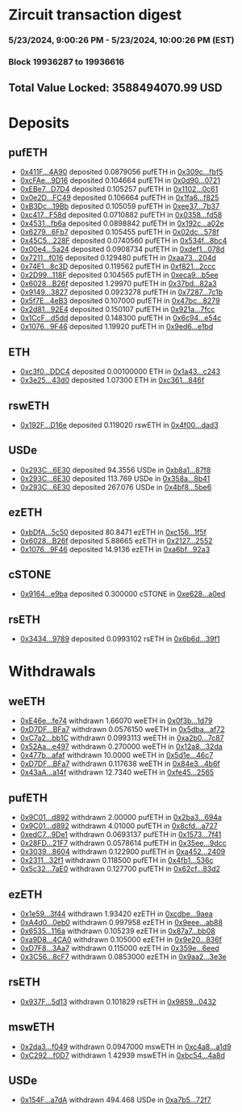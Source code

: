 # Zircuit transaction digest
### 5/23/2024, 9:00:26 PM - 5/23/2024, 10:00:26 PM (EST)
### Block 19936287 to 19936616

## Total Value Locked: 3588494070.99 USD

# Deposits
## pufETH
- [0x411F...4A90](https://etherscan.io/address/0x411F4c33F3067f987EedD55Cf998Be0469244A90) deposited 0.0879056 pufETH in [0x309c...fbf5](https://etherscan.io/tx/0x411F4c33F3067f987EedD55Cf998Be0469244A90)
- [0xcFAe...9D16](https://etherscan.io/address/0xcFAef87A1b2e0EA901ad6167540B4dA484bf9D16) deposited 0.104664 pufETH in [0x0d90...0721](https://etherscan.io/tx/0xcFAef87A1b2e0EA901ad6167540B4dA484bf9D16)
- [0xEBe7...D7D4](https://etherscan.io/address/0xEBe76dd0Bd83633Ba670d056dAD0cCacDb4fD7D4) deposited 0.105257 pufETH in [0x1102...0c61](https://etherscan.io/tx/0xEBe76dd0Bd83633Ba670d056dAD0cCacDb4fD7D4)
- [0x0e2D...FC49](https://etherscan.io/address/0x0e2D54bb76fbdaDdEA885249Fe29A00609afFC49) deposited 0.106664 pufETH in [0x1fa6...f825](https://etherscan.io/tx/0x0e2D54bb76fbdaDdEA885249Fe29A00609afFC49)
- [0xB3Dc...19Bb](https://etherscan.io/address/0xB3Dc5899d6dB5c0AB62054860c7D28Be59af19Bb) deposited 0.105059 pufETH in [0xee37...7b37](https://etherscan.io/tx/0xB3Dc5899d6dB5c0AB62054860c7D28Be59af19Bb)
- [0xc417...F58d](https://etherscan.io/address/0xc417aa9C0a339C8424A2A4ef9A186ee1ebCcF58d) deposited 0.0710882 pufETH in [0x0358...fd58](https://etherscan.io/tx/0xc417aa9C0a339C8424A2A4ef9A186ee1ebCcF58d)
- [0x4531...fb6a](https://etherscan.io/address/0x45311A1ea5b1Cd3978A57354542F575A5d13fb6a) deposited 0.0898842 pufETH in [0x192c...a02e](https://etherscan.io/tx/0x45311A1ea5b1Cd3978A57354542F575A5d13fb6a)
- [0x6279...6Fb7](https://etherscan.io/address/0x62796672a29b92C07a861EF34A325bba8d056Fb7) deposited 0.105455 pufETH in [0x02dc...578f](https://etherscan.io/tx/0x62796672a29b92C07a861EF34A325bba8d056Fb7)
- [0x45C5...228F](https://etherscan.io/address/0x45C58186EF684FFCAAC289F1846cE0b46555228F) deposited 0.0740560 pufETH in [0x534f...8bc4](https://etherscan.io/tx/0x45C58186EF684FFCAAC289F1846cE0b46555228F)
- [0x00e4...5a24](https://etherscan.io/address/0x00e4761e49A6d2911973B0C95A51CD9D50695a24) deposited 0.0908734 pufETH in [0xdef1...078d](https://etherscan.io/tx/0x00e4761e49A6d2911973B0C95A51CD9D50695a24)
- [0x7211...f016](https://etherscan.io/address/0x72111761faed329035EFD1938CA10A63599Ef016) deposited 0.129480 pufETH in [0xaa73...204d](https://etherscan.io/tx/0x72111761faed329035EFD1938CA10A63599Ef016)
- [0x74E1...8c3D](https://etherscan.io/address/0x74E1940e07235d2Ab860E33eB22a5F373f9D8c3D) deposited 0.119562 pufETH in [0xf821...2ccc](https://etherscan.io/tx/0x74E1940e07235d2Ab860E33eB22a5F373f9D8c3D)
- [0x2D99...118F](https://etherscan.io/address/0x2D99d8CB819d27e1aEDe2069604bb08F55b3118F) deposited 0.104565 pufETH in [0xeca9...b5ee](https://etherscan.io/tx/0x2D99d8CB819d27e1aEDe2069604bb08F55b3118F)
- [0x6028...B26f](https://etherscan.io/address/0x602809252600121Dc4B9C0904148D07E4D5DB26f) deposited 1.29970 pufETH in [0x37bd...82a3](https://etherscan.io/tx/0x602809252600121Dc4B9C0904148D07E4D5DB26f)
- [0x9149...3827](https://etherscan.io/address/0x914971eAD43bb643503aBc663057cD5571123827) deposited 0.0923278 pufETH in [0x7287...7c1b](https://etherscan.io/tx/0x914971eAD43bb643503aBc663057cD5571123827)
- [0x5f7E...4eB3](https://etherscan.io/address/0x5f7E0d5751088Df3924c2DDE69FA9FA89De84eB3) deposited 0.107000 pufETH in [0x47bc...8279](https://etherscan.io/tx/0x5f7E0d5751088Df3924c2DDE69FA9FA89De84eB3)
- [0x2d81...92E4](https://etherscan.io/address/0x2d819763c798245876fBa47dF197c7Fc678892E4) deposited 0.150107 pufETH in [0x921a...7fcc](https://etherscan.io/tx/0x2d819763c798245876fBa47dF197c7Fc678892E4)
- [0x1CcF...d5dd](https://etherscan.io/address/0x1CcFc6C1C52758e0c02B5047CF90b298E3c8d5dd) deposited 0.148300 pufETH in [0x6c94...e54c](https://etherscan.io/tx/0x1CcFc6C1C52758e0c02B5047CF90b298E3c8d5dd)
- [0x1076...9F46](https://etherscan.io/address/0x1076d52aE4282B1ca80837007d05E6fCe8969F46) deposited 1.19920 pufETH in [0x9ed6...e1bd](https://etherscan.io/tx/0x1076d52aE4282B1ca80837007d05E6fCe8969F46)
## ETH
- [0xc3f0...DDC4](https://etherscan.io/address/0xc3f04Ef0576B40786ED8447A25B78b8229A7DDC4) deposited 0.00100000 ETH in [0x1a43...c243](https://etherscan.io/tx/0xc3f04Ef0576B40786ED8447A25B78b8229A7DDC4)
- [0x3e25...43d0](https://etherscan.io/address/0x3e25207eA0B82eE97eFa932DdB4CD431625543d0) deposited 1.07300 ETH in [0xc361...846f](https://etherscan.io/tx/0x3e25207eA0B82eE97eFa932DdB4CD431625543d0)
## rswETH
- [0x192F...D16e](https://etherscan.io/address/0x192F281883eEe3814c4e99a1932d91a13E97D16e) deposited 0.119020 rswETH in [0x4f00...dad3](https://etherscan.io/tx/0x192F281883eEe3814c4e99a1932d91a13E97D16e)
## USDe
- [0x293C...6E30](https://etherscan.io/address/0x293C6937D8D82e05B01335F7B33FBA0c8e256E30) deposited 94.3556 USDe in [0xb8a1...87f8](https://etherscan.io/tx/0x293C6937D8D82e05B01335F7B33FBA0c8e256E30)
- [0x293C...6E30](https://etherscan.io/address/0x293C6937D8D82e05B01335F7B33FBA0c8e256E30) deposited 113.769 USDe in [0x358a...8b41](https://etherscan.io/tx/0x293C6937D8D82e05B01335F7B33FBA0c8e256E30)
- [0x293C...6E30](https://etherscan.io/address/0x293C6937D8D82e05B01335F7B33FBA0c8e256E30) deposited 267.076 USDe in [0x4bf8...5be6](https://etherscan.io/tx/0x293C6937D8D82e05B01335F7B33FBA0c8e256E30)
## ezETH
- [0xbDfA...5c50](https://etherscan.io/address/0xbDfA4f4492dD7b7Cf211209C4791AF8d52BF5c50) deposited 80.8471 ezETH in [0xc156...1f5f](https://etherscan.io/tx/0xbDfA4f4492dD7b7Cf211209C4791AF8d52BF5c50)
- [0x6028...B26f](https://etherscan.io/address/0x602809252600121Dc4B9C0904148D07E4D5DB26f) deposited 5.88665 ezETH in [0x2127...2552](https://etherscan.io/tx/0x602809252600121Dc4B9C0904148D07E4D5DB26f)
- [0x1076...9F46](https://etherscan.io/address/0x1076d52aE4282B1ca80837007d05E6fCe8969F46) deposited 14.9136 ezETH in [0xa6bf...92a3](https://etherscan.io/tx/0x1076d52aE4282B1ca80837007d05E6fCe8969F46)
## cSTONE
- [0x9164...e9ba](https://etherscan.io/address/0x9164D6e3EB9F5aD47D48184FD739A9FfAea3e9ba) deposited 0.300000 cSTONE in [0xe628...a0ed](https://etherscan.io/tx/0x9164D6e3EB9F5aD47D48184FD739A9FfAea3e9ba)
## rsETH
- [0x3434...9789](https://etherscan.io/address/0x34349c5569e7B846c3558961552D2202760A9789) deposited 0.0993102 rsETH in [0x6b6d...39f1](https://etherscan.io/tx/0x34349c5569e7B846c3558961552D2202760A9789)
# Withdrawals
## weETH
- [0xE46e...fe74](https://etherscan.io/address/0xE46eB14D2ba75E3c828e643068CCBdfE14B0fe74) withdrawn 1.66070 weETH in [0x0f3b...1d79](https://etherscan.io/tx/0xE46eB14D2ba75E3c828e643068CCBdfE14B0fe74)
- [0xD7DF...BFa7](https://etherscan.io/address/0xD7DF7E085214743530afF339aFC420c7c720BFa7) withdrawn 0.0576150 weETH in [0x5dba...af72](https://etherscan.io/tx/0xD7DF7E085214743530afF339aFC420c7c720BFa7)
- [0xC7a2...bb1C](https://etherscan.io/address/0xC7a2fC1454882d0bF0fF494BD5cab0DD4226bb1C) withdrawn 0.0993113 weETH in [0xa2b0...7c87](https://etherscan.io/tx/0xC7a2fC1454882d0bF0fF494BD5cab0DD4226bb1C)
- [0x52Aa...e497](https://etherscan.io/address/0x52Aa899454998Be5b000Ad077a46Bbe360F4e497) withdrawn 0.270000 weETH in [0x12a8...32da](https://etherscan.io/tx/0x52Aa899454998Be5b000Ad077a46Bbe360F4e497)
- [0x477b...afaf](https://etherscan.io/address/0x477bAedE70CB2e7723e010600dF84674A4Baafaf) withdrawn 10.0000 weETH in [0x5d1e...46c7](https://etherscan.io/tx/0x477bAedE70CB2e7723e010600dF84674A4Baafaf)
- [0xD7DF...BFa7](https://etherscan.io/address/0xD7DF7E085214743530afF339aFC420c7c720BFa7) withdrawn 0.117638 weETH in [0x84e3...4b6f](https://etherscan.io/tx/0xD7DF7E085214743530afF339aFC420c7c720BFa7)
- [0x43aA...a14f](https://etherscan.io/address/0x43aAc95e8Dde01e4857fcEa64964fC3b45c1a14f) withdrawn 12.7340 weETH in [0xfe45...2565](https://etherscan.io/tx/0x43aAc95e8Dde01e4857fcEa64964fC3b45c1a14f)
## pufETH
- [0x9C01...d892](https://etherscan.io/address/0x9C01b839c6091E519FD4749efA8B81E190c6d892) withdrawn 2.00000 pufETH in [0x2ba3...694a](https://etherscan.io/tx/0x9C01b839c6091E519FD4749efA8B81E190c6d892)
- [0x9C01...d892](https://etherscan.io/address/0x9C01b839c6091E519FD4749efA8B81E190c6d892) withdrawn 4.01000 pufETH in [0x8cfd...a727](https://etherscan.io/tx/0x9C01b839c6091E519FD4749efA8B81E190c6d892)
- [0xedC7...9De1](https://etherscan.io/address/0xedC755504d4C0d6CB22c6B45EB5967fb09389De1) withdrawn 0.0693137 pufETH in [0x1573...7f41](https://etherscan.io/tx/0xedC755504d4C0d6CB22c6B45EB5967fb09389De1)
- [0x28FD...21F7](https://etherscan.io/address/0x28FDcA4649d980D6d424b3A8A08Def1Be8C521F7) withdrawn 0.0578614 pufETH in [0x35ee...9dcc](https://etherscan.io/tx/0x28FDcA4649d980D6d424b3A8A08Def1Be8C521F7)
- [0x3039...8604](https://etherscan.io/address/0x30397aacbb806CBe1751D719b149d1DBD1608604) withdrawn 0.122900 pufETH in [0xa452...2409](https://etherscan.io/tx/0x30397aacbb806CBe1751D719b149d1DBD1608604)
- [0x2311...32f1](https://etherscan.io/address/0x23115e199d4FB95753b4A7cf802d412c6ae032f1) withdrawn 0.118500 pufETH in [0x4fb1...536c](https://etherscan.io/tx/0x23115e199d4FB95753b4A7cf802d412c6ae032f1)
- [0x5c32...7aE0](https://etherscan.io/address/0x5c327193096425f1965e25EA9C653A1D8f4b7aE0) withdrawn 0.127700 pufETH in [0x62cf...83d2](https://etherscan.io/tx/0x5c327193096425f1965e25EA9C653A1D8f4b7aE0)
## ezETH
- [0x1e59...3f44](https://etherscan.io/address/0x1e59E753f97b88A4EfF7aE1e7fB4Bb96FDF03f44) withdrawn 1.93420 ezETH in [0xcdbe...9aea](https://etherscan.io/tx/0x1e59E753f97b88A4EfF7aE1e7fB4Bb96FDF03f44)
- [0xA4d0...0eb0](https://etherscan.io/address/0xA4d06959702C512237dCC4760E1D4bd19E560eb0) withdrawn 0.997958 ezETH in [0x9eee...ab88](https://etherscan.io/tx/0xA4d06959702C512237dCC4760E1D4bd19E560eb0)
- [0x6535...116a](https://etherscan.io/address/0x6535e8c9ebD8af6CE62e653D1907cc8801c8116a) withdrawn 0.105239 ezETH in [0x87a7...bb08](https://etherscan.io/tx/0x6535e8c9ebD8af6CE62e653D1907cc8801c8116a)
- [0xa9D8...4CA0](https://etherscan.io/address/0xa9D8a65c7478d155339213512A11e262dB1A4CA0) withdrawn 0.105000 ezETH in [0x9e20...836f](https://etherscan.io/tx/0xa9D8a65c7478d155339213512A11e262dB1A4CA0)
- [0xD7F8...3Aa7](https://etherscan.io/address/0xD7F8003b2B7e64A5618644C24DBccE696ae13Aa7) withdrawn 0.115000 ezETH in [0x359e...6eed](https://etherscan.io/tx/0xD7F8003b2B7e64A5618644C24DBccE696ae13Aa7)
- [0x3C56...8cF7](https://etherscan.io/address/0x3C56D43B4B9DdDA9C31137173ef36f8EC08A8cF7) withdrawn 0.0853000 ezETH in [0x9aa2...3e3e](https://etherscan.io/tx/0x3C56D43B4B9DdDA9C31137173ef36f8EC08A8cF7)
## rsETH
- [0x937F...5d13](https://etherscan.io/address/0x937F250B6ae6dD9EB8bD8b86F4B9796b6eF05d13) withdrawn 0.101829 rsETH in [0x9859...0432](https://etherscan.io/tx/0x937F250B6ae6dD9EB8bD8b86F4B9796b6eF05d13)
## mswETH
- [0x2da3...f049](https://etherscan.io/address/0x2da3b35d867B687A0Bd2dd49D9682CBBAFdaf049) withdrawn 0.0947000 mswETH in [0xc4a8...a1d9](https://etherscan.io/tx/0x2da3b35d867B687A0Bd2dd49D9682CBBAFdaf049)
- [0xC292...f0D7](https://etherscan.io/address/0xC29240c96F096C4D4C5DDd11533DfdE66338f0D7) withdrawn 1.42939 mswETH in [0xbc54...4a8d](https://etherscan.io/tx/0xC29240c96F096C4D4C5DDd11533DfdE66338f0D7)
## USDe
- [0x154F...a7dA](https://etherscan.io/address/0x154F450B781e4C61EDb27235BdeaeafE87f3a7dA) withdrawn 494.468 USDe in [0xa7b5...72f7](https://etherscan.io/tx/0x154F450B781e4C61EDb27235BdeaeafE87f3a7dA)

